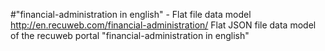 #"financial-administration in english" - Flat file data model
http://en.recuweb.com/financial-administration/
Flat JSON file data model of the recuweb portal "financial-administration in english"
